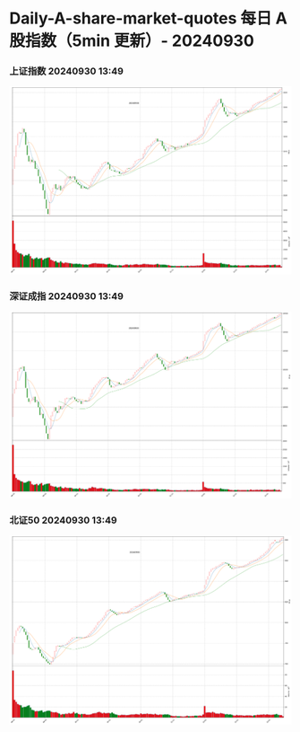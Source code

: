 
# Daily-A-share-market-quotes 每日 A 股指数（5min 更新）- 20240930

### 上证指数 20240930 13:49
![](./fig/2024/9/20240930-sh000001.png)

### 深证成指 20240930 13:49
![](./fig/2024/9/20240930-sz399001.png)

### 北证50 20240930 13:49
![](./fig/2024/9/20240930-bj899050.png)
